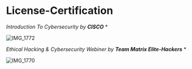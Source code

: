 # License-Certification
*Introduction To Cybersecurity by **CISCO*** *

![IMG_1772](https://github.com/marufofficial670/License-Certification/assets/143602093/cb76cea5-94b5-4f8b-88ac-e847715026d1)


*Ethical Hacking & Cybersecurity Webiner by **Team Matrix Elite-Hackers*** *

![IMG_1770](https://github.com/marufofficial670/License-Certification/assets/143602093/487ecf91-f6db-493e-8c8c-94606277a538)
